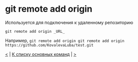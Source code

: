 # git remote add origin

Используется для подключения к удаленному репозиторию

```
git remote add origin _URL_
```
Например, `git remote add origin git remote add origin https://github.com/KovalevaLuba/test.git`

[<](git_commit.md) | [К списку основных команд](general_operations.md) | [>](git_push.md)